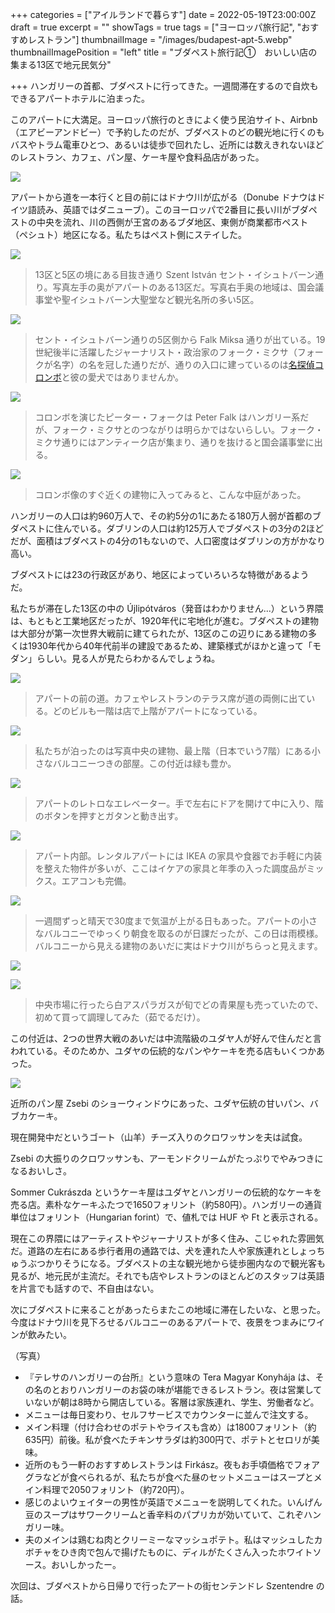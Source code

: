 +++
categories = ["アイルランドで暮らす"]
date = 2022-05-19T23:00:00Z
draft = true
excerpt = ""
showTags = true
tags = ["ヨーロッパ旅行記", "おすすめレストラン"]
thumbnailImage = "/images/budapest-apt-5.webp"
thumbnailImagePosition = "left"
title = "ブダペスト旅行記①　おいしい店の集まる13区で地元民気分"

+++
ハンガリーの首都、ブダペストに行ってきた。一週間滞在するので自炊もできるアパートホテルに泊まった。

<!--more-->

このアパートに大満足。ヨーロッパ旅行のときによく使う民泊サイト、Airbnb（エアビーアンドビー）で予約したのだが、ブダペストのどの観光地に行くのもバスやトラム電車ひとつ、あるいは徒歩で回れたし、近所には数えきれないほどのレストラン、カフェ、パン屋、ケーキ屋や食料品店があった。

![](/images/neibourhood-walk-1.webp)

アパートから道を一本行くと目の前にはドナウ川が広がる（Donube ドナウはドイツ語読み、英語ではダニューブ）。このヨーロッパで2番目に長い川がブダペストの中央を流れ、川の西側が王宮のあるブダ地区、東側が商業都市ペスト（ペシュト）地区になる。私たちはペスト側にステイした。

![](/images/neibourhood-walk-2.webp)

> 13区と5区の境にある目抜き通り Szent István セント・イシュトバーン通り。写真左手の奥がアパートのある13区だ。写真右手奥の地域は、国会議事堂や聖イシュトバーン大聖堂など観光名所の多い5区。

![](/images/budapest-columbo-1.webp)

> セント・イシュトバーン通りの5区側から Falk Miksa 通りが出ている。19世紀後半に活躍したジャーナリスト・政治家のフォーク・ミクサ（フォークが名字）の名を冠した通りだが、通りの入口に建っているのは[名探偵コロンボ](https://www.riastra.com/2021/03/%E3%81%86%E3%81%A1%E3%81%AE%E3%83%80%E3%83%B3%E3%83%8A%E3%81%A8%E3%81%86%E3%81%A1%E3%81%AE%E3%82%AB%E3%83%9F%E3%81%95%E3%82%93/)と彼の愛犬ではありませんか。

![](/images/budapest-columbo-2.webp)

> コロンボを演じたピーター・フォークは Peter Falk はハンガリー系だが、フォーク・ミクサとのつながりは明らかではないらしい。フォーク・ミクサ通りにはアンティーク店が集まり、通りを抜けると国会議事堂に出る。

![](/images/budapest-architecture.webp)

> コロンボ像のすぐ近くの建物に入ってみると、こんな中庭があった。

ハンガリーの人口は約960万人で、その約5分の1にあたる180万人弱が首都のブダペストに住んでいる。ダブリンの人口は約125万人でブダペストの3分の2ほどだが、面積はブダペストの4分の1もないので、人口密度はダブリンの方がかなり高い。

ブダペストには23の行政区があり、地区によっていろいろな特徴があるようだ。

私たちが滞在した13区の中の Újlipótváros（発音はわかりません...）という界隈は、もともと工業地区だったが、1920年代に宅地化が進む。ブダペストの建物は大部分が第一次世界大戦前に建てられたが、13区のこの辺りにある建物の多くは1930年代から40年代前半の建設であるため、建築様式がほかと違って「モダン」らしい。見る人が見たらわかるんでしょうね。

![](/images/neibourhood-walk-3.webp)

> アパートの前の道。カフェやレストランのテラス席が道の両側に出ている。どのビルも一階は店で上階がアパートになっている。

![](/images/budapest-apt-5.webp)

> 私たちが泊ったのは写真中央の建物、最上階（日本でいう7階）にある小さなバルコニーつきの部屋。この付近は緑も豊か。

![](/images/budapest-apt-1.webp)

> アパートのレトロなエレベーター。手で左右にドアを開けて中に入り、階のボタンを押すとガタンと動き出す。

![](/images/budapest-apt-3.webp)

> アパート内部。レンタルアパートには IKEA の家具や食器でお手軽に内装を整えた物件が多いが、ここはイケアの家具と年季の入った調度品がミックス。エアコンも完備。

![](/images/budapest-apt-4.webp)

> 一週間ずっと晴天で30度まで気温が上がる日もあった。アパートの小さなバルコニーでゆっくり朝食を取るのが日課だったが、この日は雨模様。バルコニーから見える建物のあいだに実はドナウ川がちらっと見えます。

![](/images/budapest-apt-2.webp)

![](/images/budapest_central-market.webp)

> 中央市場に行ったら白アスパラガスが旬でどの青果屋も売っていたので、初めて買って調理してみた（茹でるだけ）。

この付近は、2つの世界大戦のあいだは中流階級のユダヤ人が好んで住んだと言われている。そのためか、ユダヤの伝統的なパンやケーキを売る店もいくつかあった。

![](/images/budapest-bakery-3.webp)

近所のパン屋 Zsebi のショーウィンドウにあった、ユダヤ伝統の甘いパン、バブカケーキ。

現在開発中だというゴート（山羊）チーズ入りのクロワッサンを夫は試食。

Zsebi の大振りのクロワッサンも、アーモンドクリームがたっぷりでやみつきになるおいしさ。

Sommer Cukrászda というケーキ屋はユダヤとハンガリーの伝統的なケーキを売る店。素朴なケーキふたつで1650フォリント（約580円）。ハンガリーの通貨単位はフォリント（Hungarian forint）で、値札では HUF や Ft と表示される。

現在この界隈にはアーティストやジャーナリストが多く住み、こじゃれた雰囲気だ。道路の左右にある歩行者用の通路では、犬を連れた人や家族連れとしょっちゅうぶつかりそうになる。ブダペストの主な観光地から徒歩圏内なので観光客も見るが、地元民が主流だ。それでも店やレストランのほとんどのスタッフは英語を片言でも話すので、不自由はない。

次にブダペストに来ることがあったらまたこの地域に滞在したいな、と思った。今度はドナウ川を見下ろせるバルコニーのあるアパートで、夜景をつまみにワインが飲みたい。

（写真）

* 『テレサのハンガリーの台所』という意味の Tera Magyar Konyhája は、その名のとおりハンガリーのお袋の味が堪能できるレストラン。夜は営業していないが朝は8時から開店している。客層は家族連れ、学生、労働者など。
* メニューは毎日変わり、セルフサービスでカウンターに並んで注文する。
* メイン料理（付け合わせのポテトやライスも含め）は1800フォリント（約635円）前後。私が食べたチキンサラダは約300円で、ポテトとセロリが美味。
* 近所のもう一軒のおすすめレストランは Firkász。夜もお手頃価格でフォアグラなどが食べられるが、私たちが食べた昼のセットメニューはスープとメイン料理で2050フォリント（約720円）。
* 感じのよいウェイターの男性が英語でメニューを説明してくれた。いんげん豆のスープはサワークリームと香辛料のパプリカが効いていて、これぞハンガリー味。
* 夫のメインは鶏むね肉とクリーミーなマッシュポテト。私はマッシュしたカボチャをひき肉で包んで揚げたものに、ディルがたくさん入ったホワイトソース。おいしかったー。

次回は、ブダペストから日帰りで行ったアートの街センテンドレ Szentendre の話。